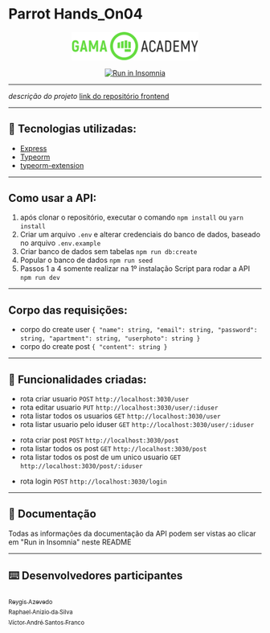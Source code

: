 # Parrot Hands_On04

<p align="center">
  <img src="./docs/logoGama.png" width="50%">
</p>
<p align="center">
<a href="#" target="_blank"><img src="https://insomnia.rest/images/run.svg" alt="Run in Insomnia"></a>
</p>


---

*descrição do projeto*
<a href="https://github.com/pedrogoncaalves/Social-Parrot-ReactRedux" target="_blank">link do repositório frontend</a>

---
## :memo: Tecnologias utilizadas: 

* <a href="https://expressjs.com/pt-br/">Express</a>
* <a href="https://typeorm.io/">Typeorm</a>
* <a href="https://github.com/tada5hi/typeorm-extension">typeorm-extension</a>


---
## Como usar a API:

1. após clonar o repositório, executar o comando `npm install` ou `yarn install`
2. Criar um arquivo `.env` e alterar credenciais do banco de dados, baseado no arquivo `.env.example`
3. Criar banco de dados sem tabelas  `npm run db:create`
4. Popular o banco de dados `npm run seed`
5. Passos 1 a 4 somente realizar na 1º instalação  Script para rodar a API `npm run dev` 

---
## Corpo das requisições:
* corpo do create user `{
	"name": string,
	"email": string,
	"password": string,
	"apartment": string,
	"userphoto": string
}`  
* corpo do create post `{
	"content": string
}`


---
## :memo: Funcionalidades criadas: 

* rota criar usuario `POST` `http://localhost:3030/user`
* rota editar usuario `PUT` `http://localhost:3030/user/:iduser`
* rota listar todos os usuarios `GET` `http://localhost:3030/user`
* rota listar usuario pelo iduser `GET` `http://localhost:3030/user/:iduser`

+ rota criar post  `POST` `http://localhost:3030/post`
+ rota listar todos os post  `GET` `http://localhost:3030/post`
+ rota listar todos os post de um unico usuario  `GET` `http://localhost:3030/post/:iduser`

- rota login `POST` `http://localhost:3030/login`

---
## :page_with_curl: Documentação

Todas as informações da documentação da API podem ser vistas ao clicar em "Run in Insomnia" neste README    


---


## :keyboard: Desenvolvedores participantes

[<sub>Reygis Azevedo</sub>](https://github.com/Reygis)  
[<sub>Raphael Anizio da Silva </sub>](https://github.com/raphaelaniziodasilva)  
[<sub>Víctor André Santos Franco</sub>](https://github.com/VictorF05)

